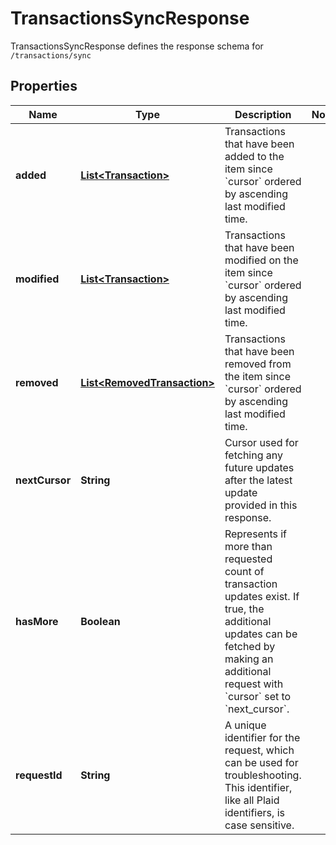 

# TransactionsSyncResponse

TransactionsSyncResponse defines the response schema for `/transactions/sync`

## Properties

| Name | Type | Description | Notes |
|------------ | ------------- | ------------- | -------------|
|**added** | [**List&lt;Transaction&gt;**](Transaction.md) | Transactions that have been added to the item since &#x60;cursor&#x60; ordered by ascending last modified time. |  |
|**modified** | [**List&lt;Transaction&gt;**](Transaction.md) | Transactions that have been modified on the item since &#x60;cursor&#x60; ordered by ascending last modified time. |  |
|**removed** | [**List&lt;RemovedTransaction&gt;**](RemovedTransaction.md) | Transactions that have been removed from the item since &#x60;cursor&#x60; ordered by ascending last modified time. |  |
|**nextCursor** | **String** | Cursor used for fetching any future updates after the latest update provided in this response. |  |
|**hasMore** | **Boolean** | Represents if more than requested count of transaction updates exist. If true, the additional updates can be fetched by making an additional request with &#x60;cursor&#x60; set to &#x60;next_cursor&#x60;. |  |
|**requestId** | **String** | A unique identifier for the request, which can be used for troubleshooting. This identifier, like all Plaid identifiers, is case sensitive. |  |



